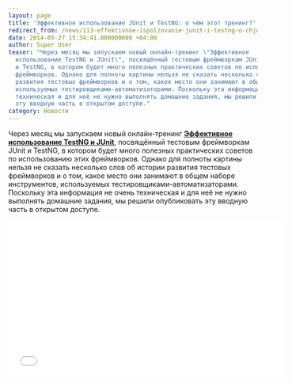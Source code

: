 ```yaml
---
layout: page
title: 'Эффективное использование JUnit и TestNG: о чём этот тренинг?'
redirect_from: /news/113-effektivnoe-ispolzovanie-junit-i-testng-o-chjom-etot-trening.html
date: 2014-05-27 15:34:41.000000000 +04:00
author: Super User
teaser: "Через месяц мы запускаем новый онлайн-тренинг \"Эффективное
  использование TestNG и JUnit\", посвящённый тестовым фреймворкам JUnit
  и TestNG, в котором будет много полезных практических советов по использованию этих
  фреймворков. Однако для полноты картины нельзя не сказать несколько слов об истории
  развития тестовых фреймворков и о том, какое место они занимают в общем наборе инструментов,
  используемых тестировщиками-автоматизаторами. Поскольку эта информация не очень
  техническая и для неё не нужно выполнять домашние задания, мы решили опубликовать
  эту вводную часть в открытом доступе."
category: Новости
---
```

<p>Через месяц мы запускаем новый онлайн-тренинг <a href="http://software-testing.ru/trainings/schedule?task=3&amp;cid=222&amp;sem_midx=2&amp;sem_jidx=0"><strong>Эффективное использование TestNG и JUnit</strong></a>, посвящённый тестовым фреймворкам JUnit и TestNG, в котором будет много полезных практических советов по использованию этих фреймворков. Однако для полноты картины нельзя не сказать несколько слов об истории развития тестовых фреймворков и о том, какое место они занимают в общем наборе инструментов, используемых тестировщиками-автоматизаторами. Поскольку эта информация не очень техническая и для неё не нужно выполнять домашние задания, мы решили опубликовать эту вводную часть в открытом доступе.</p>
<p><iframe src="//www.youtube.com/embed/g6P8wu5iusQ" width="560" height="315" frameborder="0"></iframe></p>
